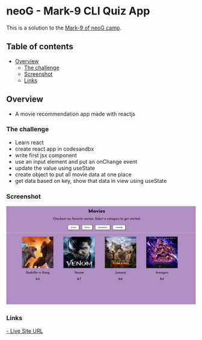 # neoG - Mark-9 CLI Quiz App

This is a solution to the [Mark-9 of neoG camp](https://neog.camp/guide/lesson-five).

## Table of contents

- [Overview](#overview)
  - [The challenge](#the-challenge)
  - [Screenshot](#screenshot)
  - [Links](#links)


## Overview
- A movie recommendation app made with reactjs

### The challenge

- Learn react
- create react app in codesandbx
- write first jsx component
- use an input element and put an onChange event
- update the value using useState
- create object to put all movie data at one place
- get data based on key, show that data in view using useState

### Screenshot

![](mark9.png)


### Links


[- Live Site URL](https://codesandbox.io/embed/github/git-0r/mark9_movieRecommendation/tree/main/?fontsize=14&hidenavigation=1&theme=dark)
